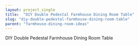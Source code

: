 ```yaml
---
layout: project_single
title:  "DIY Double Pedestal Farmhouse Dining Room Table"
slug: "diy-double-pedestal-farmhouse-dining-room-table"
parent: "farmhouse-dining-room-ideas"
---
```

DIY Double Pedestal Farmhouse Dining Room Table